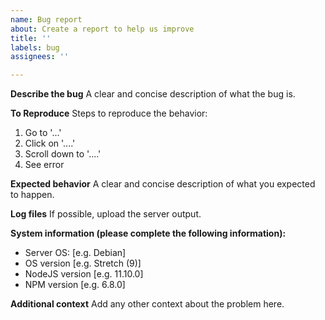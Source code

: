 ```yaml
---
name: Bug report
about: Create a report to help us improve
title: ''
labels: bug
assignees: ''

---
```


**Describe the bug**
A clear and concise description of what the bug is.

**To Reproduce**
Steps to reproduce the behavior:

1. Go to '...'
2. Click on '....'
3. Scroll down to '....'
4. See error

**Expected behavior**
A clear and concise description of what you expected to happen.

**Log files**
If possible, upload the server output.

**System information (please complete the following information):**

- Server OS: [e.g. Debian]
- OS version [e.g. Stretch (9)]
- NodeJS version [e.g. 11.10.0]
- NPM version [e.g. 6.8.0]

**Additional context**
Add any other context about the problem here.
